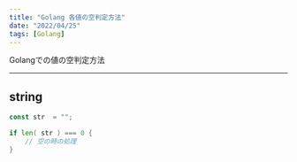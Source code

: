 ```yaml
---
title: "Golang 各値の空判定方法"
date: "2022/04/25"
tags: [Golang]
---
```


Golangでの値の空判定方法

---

## string

```go
const str  = "";

if len( str ) === 0 {
    // 空の時の処理
}
```
